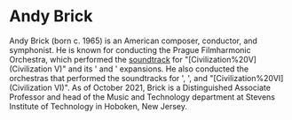 # Andy Brick

Andy Brick (born c. 1965) is an American composer, conductor, and symphonist. He is known for conducting the Prague Filmharmonic Orchestra, which performed the [soundtrack](soundtrack) for "[Civilization%20V](Civilization V)" and its ' and ' expansions. He also conducted the orchestras that performed the soundtracks for ', ', and "[Civilization%20VI](Civilization VI)".
As of October 2021, Brick is a Distinguished Associate Professor and head of the Music and Technology department at Stevens Institute of Technology in Hoboken, New Jersey.
